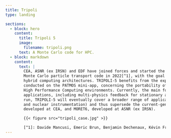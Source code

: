 ```yaml
---
title: Tripoli
type: landing

sections:
  - block: hero
    content:
      title: Tripoli 5
      image:
        filename: tripoli.png
      text: A Monte Carlo code for HPC.
  - block: markdown
    content:
      text: |
        CEA, ASNR (ex IRSN) and EDF have joined forces and started the development of the TRIPOLI-5&reg;
        Monte Carlo particle transport code in 2022[^1], with the goal of performing massively parallel simulations on
        hybrid computing architectures. TRIPOLI-5 benefits from the experience gained from previous investigations
        conducted on the PATMOS mini-app, concerning the portability of particle-transport algorithms in
        High Performance Computing environments. Currently, the main focus of TRIPOLI-5 is on reactor physics
        applications, including multi-physics feedback for stationary and non-stationary configurations. In the long
        run, TRIPOLI-5 will eventually cover a broader range of applications (encompassing radiation shielding
        and nuclear instrumentation) and thus supersede the current-generation Monte Carlo codes [TRIPOLI-4&reg;](https://www.cea.fr/energies/tripoli-4/Pages/Code%20features/Code_features.aspx),
        developed at CEA, and MORET6, developed at ASNR (ex IRSN).

        {{< figure src="tripoli_case.jpg" >}}

        [^1]: Davide Mancusi, Emeric Brun, Benjamin Dechenaux, Kévin Fröhlicher, Thomas Gonçalves, et al.. Overview of TRIPOLI-5, a Monte Carlo code for HPC. EPJ N - Nuclear Sciences & Technologies, 2024, 10, pp.26. [doi:10.1051/epjn/2024028](https://doi.org/10.1051/epjn/2024028). hal-04852783
---
```

